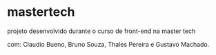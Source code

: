# mastertech
projeto desenvolvido durante o curso de front-end na master tech 

com: Claudio Bueno, Bruno Souza, Thales Pereira e Gustavo Machado.
